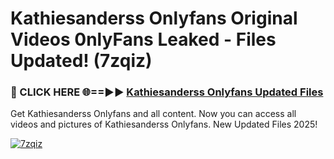 # Kathiesanderss Onlyfans Original Videos 0nlyFans Leaked - Files Updated! (7zqiz)

<h3>🔴 CLICK HERE 🌐==►► <a href="https://tinyurl.com/x26r9saj" rel="nofollow">Kathiesanderss Onlyfans Updated Files</a></h3>

Get Kathiesanderss Onlyfans and all content. Now you can access all videos and pictures of Kathiesanderss Onlyfans. New Updated Files 2025!

[![7zqiz](https://i.imgur.com/LkgZPqh.gif)](https://tinyurl.com/x26r9saj)
